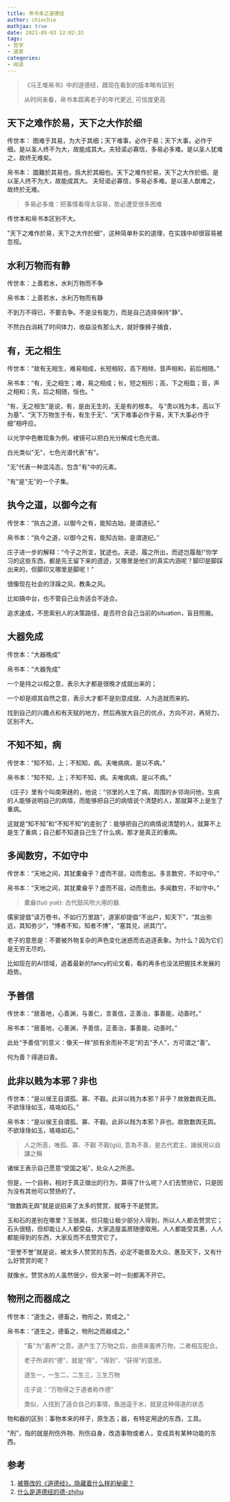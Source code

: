 ```yaml
---
title: 帛书本之道德经
author: chiechie
mathjax: true
date: 2021-05-03 12:02:33
tags: 
- 哲学
- 道家 
categories:
- 阅读
---
```


> 《马王堆帛书》中的道德经，跟现在看到的版本略有区别
> 
> 从时间来看，帛书本距离老子的年代更近, 可信度更高

## 天下之难作於易，天下之大作於细

传世本： 图难于其易，为大于其细；天下难事，必作于易；天下大事，必作于细。是以圣人终不为大，故能成其大。夫轻诺必寡信，多易必多难。是以圣人犹难之，故终无难矣。

帛书本： 圖難於其易也，爲大於其細也。天下之难作於易，天下之大作於细。是以圣人终不为大，故能成其大。 夫轻诺必寡信，多易必多难。是以圣人猷难之，故终於无难。

> 多易必多难：把事情看得太容易，势必遭受很多困难

传世本和帛书本区别不大。

"天下之难作於易，天下之大作於细"，这种简单朴实的道理，在实践中却很容易被忽视。

## 水利万物而有静

传世本：上善若水，水利万物而不争

帛书本：上善若水，水利万物而有静


不到万不得已，不要去争。不是没有能力，而是自己选择保持"静"。

不然白白消耗了时间体力，收益没有那么大，就好像狮子捕食，


## 有，无之相生

传世本：“故有无相生，难易相成，长短相较，高下相倾，音声相和，前后相随。”

帛书本：“有，无之相生；难，易之相成；长，短之相形；高，下之相盈；音，声之相和；先，后之相随，恒也。"

“有，无之相生”是说，有，是由无生的，无是有的根本。 与“贵以贱为本，高以下为基”、“天下万物生于有，有生于无”、“天下难事必作于易，天下大事必作于细”相呼应。

以光学中色散现象为例，棱镜可以把白光分解成七色光谱。

白光类似"无"，七色光谱代表"有"。

"无"代表一种混沌态，包含"有"中的元素。

"有"是"无"的一个子集。

## 执今之道，以御今之有

传世本：“执古之道，以御今之有，能知古始，是谓道纪。”

帛书本：“执今之道，以御今之有，能知古始，是谓道纪。”


庄子进一步的解释：“今子之所言，犹迹也。夫迹，履之所出，而迹岂履哉!”你学习的这些东西，都是先王留下来的遗迹，又哪里是他们的真实内涵呢？脚印是脚踩出来的，但脚印又哪里是脚呢！”

很像现在社会的浮躁之风，教条之风。

比如搞中台，也不管自己业务适合不适合。

追求速成，不思索别人的决策路径，是否符合自己当前的situation，盲目照搬。


## 大器免成

传世本：“大器晚成”

帛书本：“大器免成”

一个是持之以桓之意，表示大才都是很晚才成就出来的；

一个却是顺其自然之意，表示大才都不是刻意成就、人为造就而来的。

找到自己的兴趣点和有天赋的地方，然后再放大自己的优点，方向不对，再努力，区别不大。


## 不知不知，病


传世本：“知不知，上；不知知，病。夫唯病病，是以不病。”

帛书本：“知不知，上；不知不知，病。夫唯病病，是以不病。”

《庄子》里有个叫南荣趎的，他说：“邻里的人生了病，周围的乡邻询问他，生病的人能够说明自己的病情，而能够把自己的病情说个清楚的人，那就算不上是生了重病。

这就是“知不知”和“不知不知”的差别了：能够把自己的病情说清楚的人，就算不上是生了重病；自己都不知道自己生了什么病，那才是真正的重病。



## 多闻数穷，不如守中

传世本：“天地之间，其犹橐龠乎？虚而不屈，动而愈出。多言数穷，不如守中。”

帛书本：“天地之间，其犹橐龠乎？虚而不屈，动而愈出。多闻数穷，不如守中。”

> 橐龠(tuó yuè): 古代鼓风吹火用的器.

儒家提倡“读万卷书，不如行万里路”，道家却提倡“不出户，知天下”，“其出弥远，其知弥少”，“博者不知，知者不博”，“塞其兑，闭其门”。

老子的意思是：不要被外物复杂的声色变化迷惑而去追逐表象。为什么？因为它们是无穷无尽的。

比如现在的AI领域，追着最新的fancy的论文看，看的再多也没法把握技术发展的趋势。


## 予善信

传世本：“居善地，心善渊，与善仁，言善信，正善治，事善能，动善时。”

帛书本：“居善地，心善渊，予善信，正善治，事善能，动善时。”

此处“予善信”的意义：像天一样“损有余而补不足”的去“予人”，方可谓之“善”。

何为善？得道曰善。

## 此非以贱为本邪？非也

传世本：“是以侯王自谓孤、寡、不穀。此非以贱为本邪？非乎？故致数舆无舆。不欲琭琭如玉，珞珞如石。”

帛书本：“是以侯王自谓孤、寡、不穀。此非以贱为本邪？非也。故致数舆无舆。不欲琭琭如玉，珞珞如石。”

> 人之所恶，唯孤、寡、不穀
> 不穀(gǔ), 意為不善，是古代君主、諸侯用以自謙之稱

诸侯王表示自己愿意“受国之垢”，处众人之所恶。

但是，一个自称，相对于真正做出的行为，算得了什么呢？人们去赞扬它，只是因为没有其他可以赞扬的了。

“致数舆无舆”就是说招来了太多的赞赏，就等于不是赞赏。

玉和石的差别在哪里？玉很美，但只能让极少部分人得到，所以人人都去赞赏它；石头很糙，但却能让人人都受益，大家造屋盖房随便取用。人人都能受其惠，人人都能得到的东西，大家反而不去赞赏它了。

“至誉不誉”就是说，被太多人赞赏的东西，必定不能普及大众、惠及天下，又有什么好赞赏的呢？

就像水，赞赏水的人虽然很少，但大家一时一刻都离不开它。


## 物刑之而器成之

传世本：“道生之，德畜之，物形之，势成之。”

帛书本：“道生之，德畜之，物刑之而器成之。”

> "畜"为"蓄养"之意。道产生了万物之后，由德来蓄养万物，二者相互配合。
> 
> 老子所讲的“德”，就是“得”，“得到”、“获得”的意思。
> 
> 道生一，一生二，二生三，三生万物
> 
> 庄子说：“万物得之于道者称作德”
> 
> 类似，人找到了适合自己的事情，鱼逍遥于水，就是这种得道的状态

物和器的区别：事物本来的样子，原生态；器，有特定用途的东西，工具。

"刑"，指的就是刑伤外物、刑伤自身，改造事物或者人，变成具有某种功能的东西。

## 参考

1. [被篡改的《道德经》，隐藏着什么样的秘密？](https://zhuanlan.zhihu.com/p/27793711)
2. [什么是道德经的德-zhihu](https://zhuanlan.zhihu.com/p/34966722)